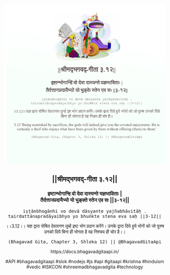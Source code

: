 <img src="../../asset/BG_3_12.png"/>
<center><h2>||श्रीमद्‍भगवद्‍-गीता ३.१२||</h2>
<h3>इष्टान्भोगान्हि वो देवा दास्यन्ते यज्ञभाविताः |<br/>तैर्दत्तानप्रदायैभ्यो यो भुङ्क्ते स्तेन एव सः ||३-१२||</h3>
<pre>iṣṭānbhogānhi vo devā dāsyante yajñabhāvitāḥ .<br/>tairdattānapradāyaibhyo yo bhuṅkte stena eva saḥ ||3-12||</pre>
<p>।।3.12।। यज्ञ द्वारा पोषित देवतागण तुम्हें इष्ट भोग प्रदान करेंगे। उनके द्वारा दिये हुये भोगों को जो पुरुष उनको दिये बिना ही भोगता है वह निश्चय ही चोर है।।</p>
<pre>(Bhagavad Gita, Chapter 3, Shloka 12) || @BhagavadGitaApi</pre><p>https://docs.bhagavadgitaapi.in/</p><p>#API #bhagavadgitaapi #slok #nodejs #js #api #gitaapi #krishna #hinduism #vedic #ISKCON #shreemadbhagavadgita #technology</p></center>
